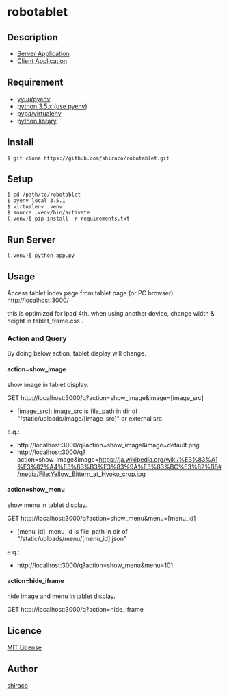 robotablet
====

## Description

* [Server Application](https://github.com/shiraco/robotablet)
* [Client Application](https://github.com/shiraco/robotablet-client)

## Requirement

* [yyuu/pyenv](https://github.com/yyuu/pyenv)
* [python 3.5.x (use pyenv)](https://github.com/shiraco/robotablet/blob/master/.python-version)
* [pypa/virtualenv](https://github.com/pypa/virtualenv)
* [python library](https://github.com/shiraco/robotablet/blob/master/rrequirements.txt)

## Install

```
$ git clone https://github.com/shiraco/robotablet.git
```

## Setup

```
$ cd /path/to/robotablet
$ pyenv local 3.5.1
$ virtualenv .venv
$ source .venv/bin/activate
(.venv)$ pip install -r requirements.txt
```

## Run Server

```
(.venv)$ python app.py
```

## Usage

Access tablet index page from tablet page (or PC browser).
http://localhost:3000/

this is optimized for ipad 4th. when using another device, change width & height in tablet_frame.css .

### Action and Query

By doing below action, tablet display will change.

#### action=show_image

show image in tablet display.

GET http://localhost:3000/q?action=show_image&image=[image_src]

* [image_src]: image_src is file_path in dir of "/static/uploads/image/[image_src]" or external src.

e.q.:
* http://localhost:3000/q?action=show_image&image=default.png
* http://localhost:3000/q?action=show_image&image=https://ja.wikipedia.org/wiki/%E3%83%A1%E3%82%A4%E3%83%B3%E3%83%9A%E3%83%BC%E3%82%B8#/media/File:Yellow_Bittern_at_Hyoko_crop.jpg

#### action=show_menu

show menu in tablet display.

GET http://localhost:3000/q?action=show_menu&menu=[menu_id]

* [menu_id]: menu_id is file_path in dir of "/static/uploads/menu/[menu_id].json"

e.q.:
* http://localhost:3000/q?action=show_menu&menu=101

#### action=hide_iframe

hide image and menu in tablet display.

GET http://localhost:3000/q?action=hide_iframe

## Licence

[MIT License](https://github.com/shiraco/robotablet/blob/master/LICENSE)

## Author

[shiraco](https://github.com/shiraco)
